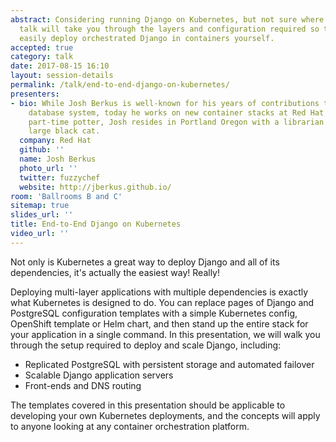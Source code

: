 ```yaml
---
abstract: Considering running Django on Kubernetes, but not sure where to start?  This
  talk will take you through the layers and configuration required so that you can
  easily deploy orchestrated Django in containers yourself.
accepted: true
category: talk
date: 2017-08-15 16:10
layout: session-details
permalink: /talk/end-to-end-django-on-kubernetes/
presenters:
- bio: While Josh Berkus is well-known for his years of contributions to the PostgreSQL
    database system, today he works on new container stacks at Red Hat's Project Atomic.  A
    part-time potter, Josh resides in Portland Oregon with a librarian and a startlingly
    large black cat.
  company: Red Hat
  github: ''
  name: Josh Berkus
  photo_url: ''
  twitter: fuzzychef
  website: http://jberkus.github.io/
room: 'Ballrooms B and C'
sitemap: true
slides_url: ''
title: End-to-End Django on Kubernetes
video_url: ''
---
```


Not only is Kubernetes a great way to deploy Django and all of its dependencies, it's actually the easiest way!  Really!

Deploying multi-layer applications with multiple dependencies is exactly what Kubernetes is designed to do.  You can replace pages of Django and PostgreSQL configuration templates with a simple Kubernetes config, OpenShift template or Helm chart, and then stand up the entire stack for your application in a single command.  In this presentation, we will walk you through the setup required to deploy and scale Django, including:

* Replicated PostgreSQL with persistent storage and automated failover
* Scalable Django application servers
* Front-ends and DNS routing

The templates covered in this presentation should be applicable to developing your own Kubernetes deployments, and the concepts will apply to anyone looking at any container orchestration platform.
